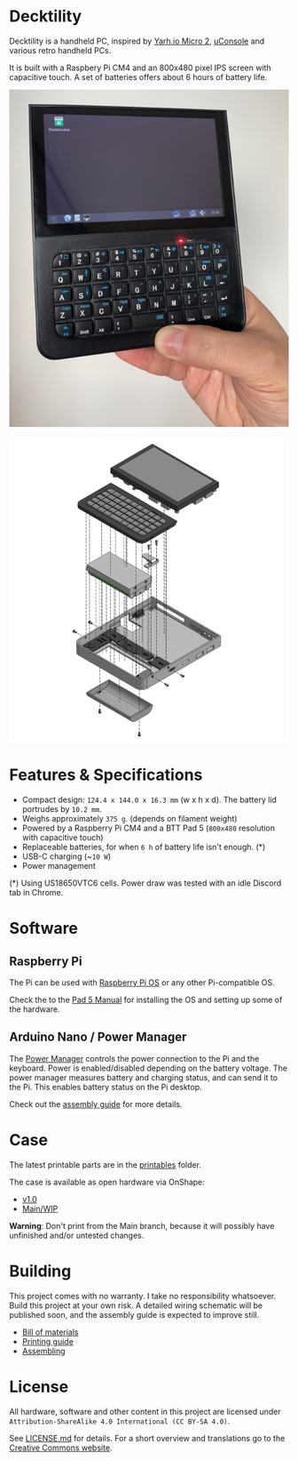 # Decktility

Decktility is a handheld PC, inspired by [Yarh.io Micro 2](https://yarh.io/),
[uConsole](https://www.clockworkpi.com/uconsole) and various retro handheld PCs.

It is built with a Raspbery Pi CM4 and an 800x480 pixel IPS screen with capacitive touch.
A set of batteries offers about 6 hours of battery life.

![Decktility device mockup](docs/pics/decktility.jpg)

![Decktility device mockup](docs/pics/decktility-internals.png)

# Features & Specifications

- Compact design: `124.4 x 144.0 x 16.3 mm` (w x h x d). The battery lid portrudes by `10.2 mm`.
- Weighs approximately `375 g`. (depends on filament weight)
- Powered by a Raspberry Pi CM4 and a BTT Pad 5 (`800x480` resolution with capacitive touch)
- Replaceable batteries, for when `6 h` of battery life isn't enough. (\*)
- USB-C charging (~`10 W`)
- Power management

(\*) Using US18650VTC6 cells. Power draw was tested with an idle Discord tab in Chrome.

# Software

## Raspberry Pi

The Pi can be used with [Raspberry Pi OS](https://www.raspberrypi.com/software/) or any other Pi-compatible OS.

Check the to the [Pad 5 Manual](https://github.com/bigtreetech/Raspberry-Pad/tree/master/Pad5) for installing the OS and setting up some of the hardware.

## Arduino Nano / Power Manager

The [Power Manager](./powermanager) controls the power connection to the Pi and the keyboard. Power is enabled/disabled depending on the battery voltage.
The power manager measures battery and charging status, and can send it to the Pi. This enables battery status on the Pi desktop.

Check out the [assembly guide](docs/assembling.md) for more details.

# Case

The latest printable parts are in the [printables](printables) folder.

The case is available as open hardware via OnShape:
- [v1.0](https://cad.onshape.com/documents/bcf3b5212bb2ba6496cfe6cf/v/bb9262cb0caf4859bc4bdf05/e/c5b400bc9f33c73249dce75b)
- [Main/WIP](https://cad.onshape.com/documents/bcf3b5212bb2ba6496cfe6cf/w/d70be68a60b4c80f684ba746/e/f2fb47dfa2dbdc91d7666ed1)

**Warning**: Don't print from the Main branch, because it will possibly have unfinished and/or untested changes.

# Building

This project comes with no warranty. I take no responsibility whatsoever. Build this project at your own risk.
A detailed wiring schematic will be published soon, and the assembly guide is expected to improve still.

- [Bill of materials](docs/bom.md)
- [Printing guide](docs/printing.md)
- [Assembling](docs/assembling.md)

# License

All hardware, software and other content in this project are licensed under `Attribution-ShareAlike 4.0 International (CC BY-SA 4.0)`.

See [LICENSE.md](LICENSE.md) for details. For a short overview and translations go to the [Creative Commons website](https://creativecommons.org/licenses/by-sa/4.0/legalcode).

